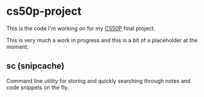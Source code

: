# cs50p-project

This is the code I'm working on for my [CS50P](https://cs50.harvard.edu/python/2022/) final project.

This is very much a work in progress and this is a bit of a placeholder at the moment.

## sc (snipcache)

Command line utility for storing and quickly searching through notes and code snippets on the fly.
